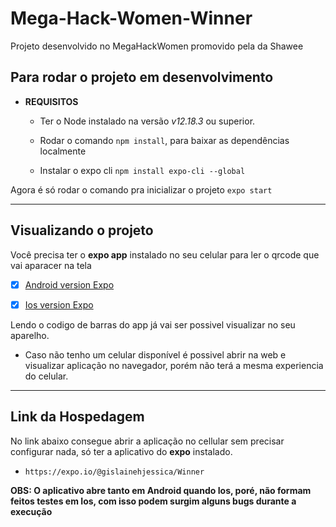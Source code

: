 # Mega-Hack-Women-Winner
Projeto desenvolvido no MegaHackWomen promovido pela da Shawee

## Para rodar o projeto em desenvolvimento
- **REQUISITOS**
  - Ter o Node instalado na versão *v12.18.3* ou superior.
  - Rodar o comando `npm install`, para baixar as dependências localmente

  - Instalar o expo cli
  `npm install expo-cli --global`

Agora é só rodar o comando pra inicializar o projeto
  `expo start`

---

## Visualizando o projeto
Você precisa ter o **expo app** instalado no seu celular para ler o qrcode que vai aparacer na tela

- [x] [Android version Expo](https://play.google.com/store/apps/details?id=host.exp.exponent&referrer=www)

- [x] [Ios version Expo](https://apps.apple.com/app/apple-store/id982107779)

Lendo o codigo de barras do app já vai ser possivel  visualizar no seu aparelho.

- Caso não tenho um celular disponível é possivel abrir na web e visualizar aplicação no navegador,
porém não terá a mesma experiencia do celular.

---

## Link da Hospedagem
No link abaixo consegue abrir a aplicação no cellular sem precisar configurar nada, só ter a aplicativo do **expo** instalado.
-  `https://expo.io/@gislainehjessica/Winner`

**OBS: O aplicativo abre tanto em Android quando Ios, poré, não formam feitos testes em Ios, com isso podem surgim alguns bugs durante a execução**